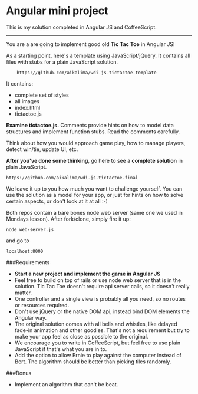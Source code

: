 
Angular mini project
===
This is my solution completed in Angular JS and CoffeeScript.

_______________________

You are a are going to implement good old **Tic Tac Toe** in Angular JS!

As a starting point, here's a template using JavaScript/jQuery. It contains all files with stubs for a plain JavaScript solution.

		https://github.com/aikalima/wdi-js-tictactoe-template

It contains:

- complete set of styles
- all images
- index.html
- tictactoe.js

**Examine tictactoe.js.** Comments provide hints on how to model data structures and implement function stubs. Read the comments carefully.

Think about how you would approach game play, how to manage players, detect win/tie, update UI, etc.

**After you've done some thinking**, go here to see a **complete solution** in plain JavaScript.

	https://github.com/aikalima/wdi-js-tictactoe-final

We leave it up to you how much you want to challenge yourself. You can use the solution as a model for your app, or just for hints on how to solve certain aspects, or don't look at it at all :-)

Both repos contain a bare bones node web server (same one we used in Mondays lesson). After fork/clone, simply fire it up:

	node web-server.js

and go to

	localhost:8000


###Requirements

- **Start a new project and implement the game in Angular JS**
- Feel free to build on top of rails or use node web server that is in the solution. Tic Tac Toe doesn't require api server calls, so it doesn't really matter.
- One controller and a single view is probably all you need, so no routes or resources required.
- Don't use jQuery or the native DOM api, instead bind DOM elements the Angular way.
- The original solution comes with all bells and whistles, like delayed fade-in animation and other goodies. That's not a requirement but try to make your app feel as close as possible to the original.
- We encourage you to write in CoffeeScript, but feel free to use plain JavaScript if that's what you are in to.
- Add the option to allow Ernie to play against the computer instead of Bert. The algorithm should be better than picking tiles randomly.

###Bonus

- Implement an algorithm that can't be beat.


